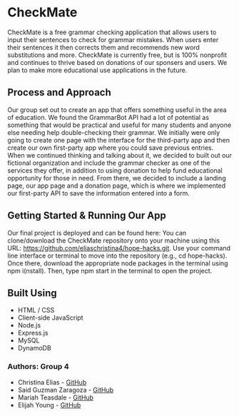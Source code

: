 # CheckMate
CheckMate is a free grammar checking application that allows users to input their sentences to check for grammar mistakes. When users enter their sentences it then corrects them and recommends new word substitutions and more. CheckMate is currently free, but is 100% nonprofit and continues to thrive based on donations of our sponsers and users. We plan to make more educational use applications in the future. 

## Process and Approach
Our group set out to create an app that offers something useful in the area of education. We found the GrammarBot API had a lot of potential as something that would be practical and useful for many students and anyone else needing help double-checking their grammar. We initially were only going to create one page with the interface for the third-party app and then create our own first-party app where you could save previous entries. When we continued thinking and talking about it, we decided to built out our fictional organization and include the grammar checker as one of the services they offer, in addition to using donation to help fund educational opportunity for those in need. From there, we decided to include a landing page, our app page and a donation page, which is where we implemented our first-party API to save the information entered into a form.

## Getting Started & Running Our App
Our final project is deployed and can be found here:
You can clone/download the CheckMate repository onto your machine using this URL: https://github.com/eliaschristina4/hope-hacks.git. Use your command line interface or terminal to move into the repository (e.g., cd hope-hacks). Once there, download the appropriate node packages in the terminal using npm i(nstall). Then, type npm start in the terminal to open the project.

## Built Using
* HTML / CSS
* Client-side JavaScript
* Node.js
* Express.js
* MySQL
* DynamoDB

### Authors: Group 4
* Christina Elias - [GitHub](https://github.com/eliaschristina4)
* Said Guzman Zaragoza - [GitHub](https://github.com/Said-Guzman)
* Mariah Teasdale - [GitHub](https://github.com/MMTeasdale)
* Elijah Young - [GitHub](https://github.com/ElijahMYoung)
